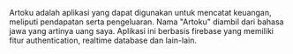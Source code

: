 Artoku adalah aplikasi yang dapat digunakan untuk mencatat keuangan, meliputi pendapatan serta pengeluaran. 
Nama "Artoku" diambil dari bahasa jawa yang artinya uang saya.
Aplikasi ini berbasis firebase yang memiliki fitur authentication, realtime database dan lain-lain. 
